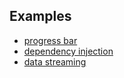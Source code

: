 ## Examples

* [progress bar](progress)
* [dependency injection](di)
* [data streaming](streaming)




